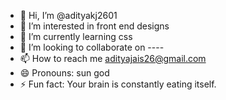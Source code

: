 - 👋 Hi, I’m @adityakj2601
- 👀 I’m interested in front end designs 
- 🌱 I’m currently learning css
- 💞️ I’m looking to collaborate on ----
- 📫 How to reach me adityajais26@gmail.com 
- 😄 Pronouns: sun god
- ⚡ Fun fact: Your brain is constantly eating itself.

<!---
adityakj2601/adityakj2601 is a ✨ special ✨ repository because its `README.md` (this file) appears on your GitHub profile.
You can click the Preview link to take a look at your changes.
--->
